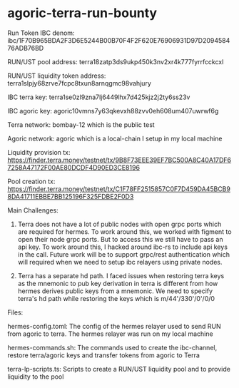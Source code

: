 # agoric-terra-run-bounty

Run Token IBC denom: ibc/1F70B965BDA2F3D6E5244B00B70F4F2F620E76906931D97D209458476ADB76BD

RUN/UST pool address: terra18zatp3ds9ukp450k3nv2xr4k777fyrrfcckcxl

RUN/UST liquidity token address: terra1slpjy68zrve7fcpc8txun8arnqgmc98vahjury


IBC terra key: terra1se0zl9zna7lj6449lhx7d425kjz2j2ty6ss23v

IBC agoric key: agoric10vmns7y63qkevxh88zvv0eh608um407uwrwf6g


Terra network: bombay-12 which is the public test

Agoric network: agoric which is a local-chain I setup in my local machine


Liquidity provision tx: https://finder.terra.money/testnet/tx/9B8F73EEE39EF7BC500A8C40A17DF67258A47172F00AE80DCDF4D90ED3CE8196

Pool creation tx: https://finder.terra.money/testnet/tx/C1F78FF2515857C0F7D459DA45BCB98DA41711EBBE7BB125196F325FDBE2F0D3


Main Challenges:

1. Terra does not have a lot of public nodes with open grpc ports which are required for hermes. To work around this, we worked with figment to open their node grpc 
ports. But to access this we still have to pass an api key. To work around this, I hacked around ibc-rs to include api keys in the call. Future work will be to support
grpc/rest authentication which will required when we need to setup ibc relayers using private nodes.

2. Terra has a separate hd path. I faced issues when restoring terra keys as the mnemonic to pub key derivation in terra is different from how hermes derives public
keys from a mnemonic. We need to specify terra's hd path while restoring the keys which is m/44'/330'/0'/0/0 

Files:

hermes-config.toml: The config of the hermes relayer used to send RUN from agoric to terra. The hermes relayer was run on my local machine

hermes-commands.sh: The commands used to create the ibc-channel, restore terra/agoric keys and transfer tokens from agoric to Terra

terra-lp-scripts.ts: Scripts to create a RUN/UST liquidity pool and to provide liquidity to the pool
